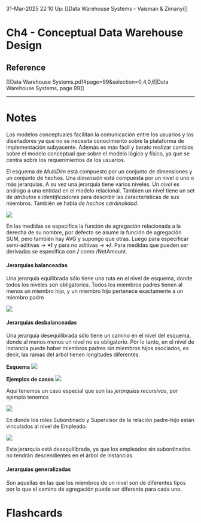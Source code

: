 31-Mar-2025 22:10
Up: [[Data Warehouse Systems - Vaisman & Zimanyi]]
# Ch4 - Conceptual Data Warehouse Design

## Reference
[[Data Warehouse Systems.pdf#page=99&selection=0,4,0,6|Data Warehouse Systems, page 99]]
___
# Notes
Los modelos conceptuales facilitan la comunicación entre los usuarios y los diseñadores ya que no se necesita conocimiento sobre la plataforma de implementación subyacente.
Además es más fácil y barato realizar cambios sobre el modelo conceptual que sobre el modelo lógico y físico, ya que se centra sobre los requerimientos de los usuarios.

El esquema de _MultiDim_ está compuesto por un conjunto de dimensiones y un conjunto de hechos.
Una _dimensión_ está compuesta por un nivel o uno o más jerarquías. A su vez una jerarquía tiene varios niveles. Un _nivel_ es análogo a una entidad en el modelo relacional. Tambien un nivel tiene un set de _atributos_ e _identificadores_ para describir las características de sus miembros. También se habla _de hechos_ _cardinalidad_.

![](https://i.imgur.com/Z09yX91.png)

En las medidas se especifica la función de agregación relacionada a la derecha de su nombre, por defecto se asume la función de agregación SUM, pero también hay AVG y supongo que otras. Luego para especificar semi-aditivas -> **+!** y para no aditivas -> **+/**. Para medidas que pueden ser derivadas se especifica con **/** como /NetAmount. 

#### Jerarquías balanceadas
Una jerarquía equilibrada sólo tiene una ruta en el nivel de esquema, donde todos los niveles son obligatorios.
Todos los miembros padres tienen al menos un miembro hijo, y un miembro hijo pertenece exactamente a un miembro padre

![](https://i.imgur.com/AHZEypu.png)

#### Jerarquías desbalanceadas
Una jerarquía desequilibrada sólo tiene un camino en el nivel del esquema, donde al menos menos un nivel no es obligatorio. Por lo tanto, en el nivel de instancia puede haber miembros padres sin miembros hijos asociados, es decir, las ramas
del árbol tienen longitudes diferentes.

**Esquema**
![](https://i.imgur.com/tTU8GUR.png)

**Ejemplos de casos**
![](https://i.imgur.com/ftbbUJV.png)

Aquí tenemos un caso especial que son las _jerarquías recursivas_, por ejemplo tenemos

![](https://i.imgur.com/1S6cMoa.png)

En donde los roles Subordinado y Supervisor de la relación padre-hijo están vinculados al nivel de Empleado. 

![](https://i.imgur.com/iXwnITk.png)

Esta jerarquía está desequilibrada, ya que los empleados sin subordinados no tendrán descendientes en el árbol de instancias.

#### Jerarquías generalizadas
Son aquellas en las que los miembros de un nivel son de diferentes tipos por lo que el camino de agregación puede ser diferente para cada uno.
 
# Flashcards